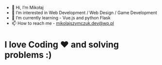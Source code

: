 - 👋 Hi, I’m Mikołaj
- 👀 I’m interested in Web Development / Web Design / Game Development
- 🌱 I’m currently learning - Vue.js and python Flask
- 📫 How to reach me - mikolajszymczuk.dev@wp.pl

# I love Coding ❤ and solving problems :)
